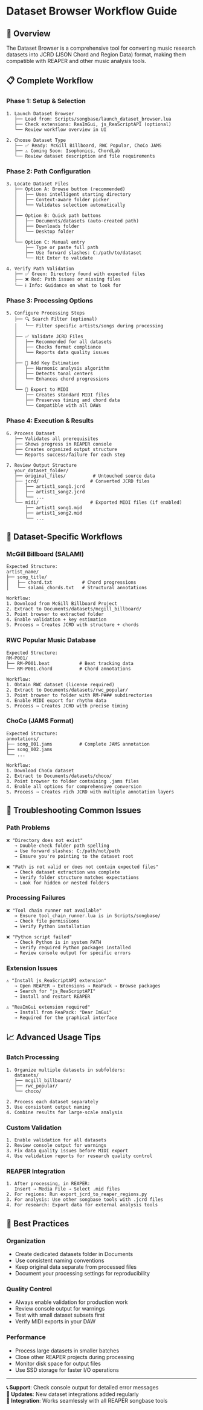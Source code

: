 # Dataset Browser Workflow Guide

## 🎯 **Overview**
The Dataset Browser is a comprehensive tool for converting music research datasets into JCRD (JSON Chord and Region Data) format, making them compatible with REAPER and other music analysis tools.

## 📋 **Complete Workflow**

### **Phase 1: Setup & Selection**
```
1. Launch Dataset Browser
   ├── Load from: Scripts/songbase/launch_dataset_browser.lua
   ├── Check extensions: ReaImGui, js_ReaScriptAPI (optional)
   └── Review workflow overview in UI

2. Choose Dataset Type
   ├── ✅ Ready: McGill Billboard, RWC Popular, ChoCo JAMS
   ├── ⚠️ Coming Soon: Isophonics, ChordLab
   └── Review dataset description and file requirements
```

### **Phase 2: Path Configuration**
```
3. Locate Dataset Files
   ├── Option A: Browse button (recommended)
   │   ├── Uses intelligent starting directory
   │   ├── Context-aware folder picker
   │   └── Validates selection automatically
   │
   ├── Option B: Quick path buttons
   │   ├── Documents/datasets (auto-created path)
   │   ├── Downloads folder
   │   └── Desktop folder
   │
   └── Option C: Manual entry
       ├── Type or paste full path
       ├── Use forward slashes: C:/path/to/dataset
       └── Hit Enter to validate

4. Verify Path Validation
   ├── ✅ Green: Directory found with expected files
   ├── ❌ Red: Path issues or missing files
   └── ℹ️ Info: Guidance on what to look for
```

### **Phase 3: Processing Options**
```
5. Configure Processing Steps
   ├── 🔍 Search Filter (optional)
   │   └── Filter specific artists/songs during processing
   │
   ├── ✅ Validate JCRD Files
   │   ├── Recommended for all datasets
   │   ├── Checks format compliance
   │   └── Reports data quality issues
   │
   ├── 🔑 Add Key Estimation
   │   ├── Harmonic analysis algorithm
   │   ├── Detects tonal centers
   │   └── Enhances chord progressions
   │
   └── 🎵 Export to MIDI
       ├── Creates standard MIDI files
       ├── Preserves timing and chord data
       └── Compatible with all DAWs
```

### **Phase 4: Execution & Results**
```
6. Process Dataset
   ├── Validates all prerequisites
   ├── Shows progress in REAPER console
   ├── Creates organized output structure
   └── Reports success/failure for each step

7. Review Output Structure
   your_dataset_folder/
   ├── original_files/          # Untouched source data
   ├── jcrd/                   # Converted JCRD files
   │   ├── artist1_song1.jcrd
   │   ├── artist1_song2.jcrd
   │   └── ...
   └── midi/                   # Exported MIDI files (if enabled)
       ├── artist1_song1.mid
       ├── artist1_song2.mid
       └── ...
```

## 🎵 **Dataset-Specific Workflows**

### **McGill Billboard (SALAMI)**
```
Expected Structure:
artist_name/
├── song_title/
│   ├── chord.txt           # Chord progressions
│   └── salami_chords.txt   # Structural annotations

Workflow:
1. Download from McGill Billboard Project
2. Extract to Documents/datasets/mcgill_billboard/
3. Point browser to extracted folder
4. Enable validation + key estimation
5. Process → Creates JCRD with structure + chords
```

### **RWC Popular Music Database**
```
Expected Structure:
RM-P001/
├── RM-P001.beat           # Beat tracking data
└── RM-P001.chord          # Chord annotations

Workflow:
1. Obtain RWC dataset (license required)
2. Extract to Documents/datasets/rwc_popular/
3. Point browser to folder with RM-P### subdirectories
4. Enable MIDI export for rhythm data
5. Process → Creates JCRD with precise timing
```

### **ChoCo (JAMS Format)**
```
Expected Structure:
annotations/
├── song_001.jams          # Complete JAMS annotation
├── song_002.jams
└── ...

Workflow:
1. Download ChoCo dataset
2. Extract to Documents/datasets/choco/
3. Point browser to folder containing .jams files
4. Enable all options for comprehensive conversion
5. Process → Creates rich JCRD with multiple annotation layers
```

## 🔧 **Troubleshooting Common Issues**

### **Path Problems**
```
❌ "Directory does not exist"
   → Double-check folder path spelling
   → Use forward slashes: C:/path/not/path
   → Ensure you're pointing to the dataset root

❌ "Path is not valid or does not contain expected files"
   → Check dataset extraction was complete
   → Verify folder structure matches expectations
   → Look for hidden or nested folders
```

### **Processing Failures**
```
❌ "Tool chain runner not available"
   → Ensure tool_chain_runner.lua is in Scripts/songbase/
   → Check file permissions
   → Verify Python installation

❌ "Python script failed"
   → Check Python is in system PATH
   → Verify required Python packages installed
   → Review console output for specific errors
```

### **Extension Issues**
```
⚠️ "Install js_ReaScriptAPI extension"
   → Open REAPER → Extensions → ReaPack → Browse packages
   → Search for "js_ReaScriptAPI"
   → Install and restart REAPER

⚠️ "ReaImGui extension required"
   → Install from ReaPack: "Dear ImGui"
   → Required for the graphical interface
```

## 📈 **Advanced Usage Tips**

### **Batch Processing**
```
1. Organize multiple datasets in subfolders:
   datasets/
   ├── mcgill_billboard/
   ├── rwc_popular/
   └── choco/

2. Process each dataset separately
3. Use consistent output naming
4. Combine results for large-scale analysis
```

### **Custom Validation**
```
1. Enable validation for all datasets
2. Review console output for warnings
3. Fix data quality issues before MIDI export
4. Use validation reports for research quality control
```

### **REAPER Integration**
```
1. After processing, in REAPER:
   Insert → Media File → Select .mid files
2. For regions: Run export_jcrd_to_reaper_regions.py
3. For analysis: Use other songbase tools with .jcrd files
4. For research: Export data for external analysis tools
```

## 🎯 **Best Practices**

### **Organization**
- Create dedicated datasets folder in Documents
- Use consistent naming conventions
- Keep original data separate from processed files
- Document your processing settings for reproducibility

### **Quality Control**
- Always enable validation for production work
- Review console output for warnings
- Test with small dataset subsets first
- Verify MIDI exports in your DAW

### **Performance**
- Process large datasets in smaller batches
- Close other REAPER projects during processing
- Monitor disk space for output files
- Use SSD storage for faster I/O operations

---

**📞 Support**: Check console output for detailed error messages  
**🔄 Updates**: New dataset integrations added regularly  
**🎼 Integration**: Works seamlessly with all REAPER songbase tools
